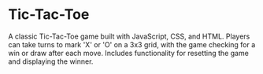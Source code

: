 # Tic-Tac-Toe
A classic Tic-Tac-Toe game built with JavaScript, CSS, and HTML. Players can take turns to mark 'X' or 'O' on a 3x3 grid, with the game checking for a win or draw after each move. Includes functionality for resetting the game and displaying the winner.

